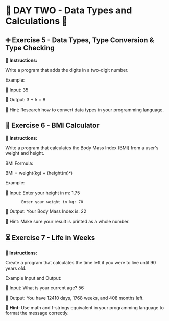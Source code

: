 # 🌟 DAY TWO - Data Types and Calculations 🌟


## ➕ Exercise 5 - Data Types, Type Conversion & Type Checking  
📌 **Instructions:**

Write a program that adds the digits in a two-digit number.

Example:

🔹 Input: 35

🔹 Output: 3 + 5 = 8

📝 Hint: Research how to convert data types in your programming language.


## 🧮 Exercise 6 - BMI Calculator
📌 **Instructions:**

Write a program that calculates the Body Mass Index (BMI) from a user's weight and height.

BMI Formula:

BMI = weight(kg) ÷ (height(m)²)

Example:

🔹 Input: Enter your height in m: 1.75
           
           Enter your weight in kg: 70

🔹 Output: Your Body Mass Index is:  22

📝 Hint: Make sure your result is printed as a whole number.


## ⏳ Exercise 7 - Life in Weeks
**📌 Instructions:**

Create a program that calculates the time left if you were to live until 90 years old.

Example Input and Output:

🔹 Input: What is your current age? 56

🔹 Output: You have 12410 days, 1768 weeks, and 408 months left.

📝 **Hint**: Use math and f-strings equivalent in your programming language to format the message correctly.



